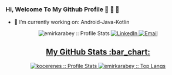 ### Hi, Welcome To My Github Profile :wave: :wave: :wave:

- :telescope: I’m currently working on: Android-Java-Kotlin

<p align="center">
<img src="https://komarev.com/ghpvc/?username=emirkarabey&color=green" alt="emirkarabey :: Profile Stats"></a>
<a href="https://www.linkedin.com/in/emir-karabey-719293205/" target="_blank"><img alt="LinkedIn" src="https://img.shields.io/badge/LinkedIn-@emirkarabey-blue?style=flat&logo=linkedin%22%3E"</a>
<a href="mailto:emir.karabey1@hotmail.com"><img alt="Email" src="https://img.shields.io/badge/Email-emir.karabey1@hotmail.com-blue?style=flat&logo=gmail%22%3E"</a>
</p>


<h2 align="center">My GitHub Stats :bar_chart:</h2>
<p align="center">
  <img src="https://github-readme-stats.vercel.app/api?username=emirkarabey&show_icons=true&theme=synthwave" alt="kocerenes :: Profile Stats" />
  <img src="https://github-readme-stats.vercel.app/api/top-langs/?username=emirkarabey&langs_count=10&theme=tokyonight&layout=compact" alt="emirkarabey :: Top Langs" />
</p>
